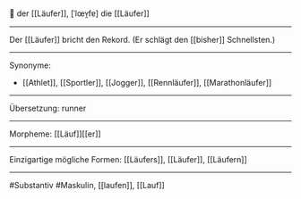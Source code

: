 🔵 der [[Läufer]], [ˈlœʏ̯fɐ]
die [[Läufer]]


---
Der [[Läufer]] bricht den Rekord. (Er schlägt den [[bisher]] Schnellsten.)

---
Synonyme:
- [[Athlet]], [[Sportler]], [[Jogger]], [[Rennläufer]], [[Marathonläufer]]

---
Übersetzung: runner

---
Morpheme:
[[Läuf]][[er]]

---
Einzigartige mögliche Formen: [[Läufers]], [[Läufer]], [[Läufern]]

---
#Substantiv #Maskulin, [[laufen]], [[Lauf]]
